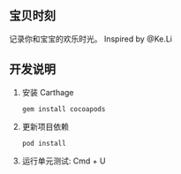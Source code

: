 
## 宝贝时刻

记录你和宝宝的欢乐时光。 Inspired by @Ke.Li


## 开发说明

1. 安装 Carthage

    ```
    gem install cocoapods
    ```

2. 更新项目依赖

    ```
    pod install
    ```

3. 运行单元测试: Cmd + U







